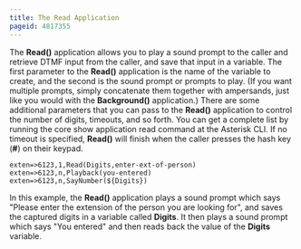 ```yaml
---
title: The Read Application
pageid: 4817355
---
```


The **Read()** application allows you to play a sound prompt to the caller and retrieve DTMF input from the caller, and save that input in a variable. The first parameter to the **Read()** application is the name of the variable to create, and the second is the sound prompt or prompts to play. (If you want multiple prompts, simply concatenate them together with ampersands, just like you would with the **Background()** application.) There are some additional parameters that you can pass to the **Read()** application to control the number of digits, timeouts, and so forth. You can get a complete list by running the core show application read command at the Asterisk CLI. If no timeout is specified, **Read()** will finish when the caller presses the hash key (**#**) on their keypad.

```
exten=>6123,1,Read(Digits,enter-ext-of-person)
exten=>6123,n,Playback(you-entered)
exten=>6123,n,SayNumber(${Digits})

```

In this example, the **Read()** application plays a sound prompt which says "Please enter the extension of the person you are looking for", and saves the captured digits in a variable called **Digits**. It then plays a sound prompt which says "You entered" and then reads back the value of the **Digits** variable.
